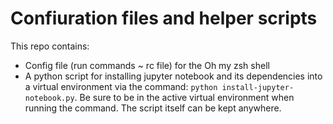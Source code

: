 # Confiuration files and helper scripts

This repo contains:
- Config file (run commands ~ rc file) for the Oh my zsh shell
- A python script for installing jupyter notebook and its dependencies into a virtual environment via the command: 
`python install-jupyter-notebook.py`. Be sure to be in the active virtual environment when running the command. The script itself can be kept anywhere. 
